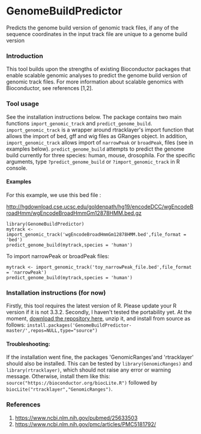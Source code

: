 # GenomeBuildPredictor
Predicts the genome build version of genomic track files, if any of the sequence coordinates in the input track file are unique to a genome build version

### Introduction

This tool builds upon the strengths of existing Bioconductor packages that enable scalable genomic analyses to predict the genome build version of genomic track files. For more information about scalable genomics with Bioconductor, see references [1,2].

### Tool usage

See the installation instructions below. The package contains two main functions `import_genomic_track` and `predict_genome_build`. `import_genomic_track` is a wrapper around rtracklayer's import function that allows the import of bed, gff and wig files as GRanges object. In addition, `import_genomic_track` allows import of `narrowPeak` or `broadPeak`, files (see in examples below).  `predict_genome_build` attempts to predict the genome build currently for three species: human, mouse, drosophila. For the specific arguments, type `?predict_genome_build` or `?import_genomic_track` in R console.

#### Examples

For this example, we use this bed file : 

http://hgdownload.cse.ucsc.edu/goldenpath/hg19/encodeDCC/wgEncodeBroadHmm/wgEncodeBroadHmmGm12878HMM.bed.gz

```
library(GenomeBuildPredictor)
mytrack <- import_genomic_track('wgEncodeBroadHmmGm12878HMM.bed',file_format = 'bed')
predict_genome_build(mytrack,species = 'human')
```
To import narrowPeak or broadPeak files:

```
mytrack <- import_genomic_track('toy_narrowPeak_file.bed',file_format = 'narrowPeak')
predict_genome_build(mytrack,species = 'human')
```

### Installation instructions (for now)

Firstly, this tool requires the latest version of R. Please update your R version if it is not 3.3.2. Secondly, I haven't tested the portability yet. At the moment, [download the repository here](https://github.com/KanduriC/GenomeBuildPredictor/archive/master.zip), unzip it, and install from source as follows: `install.packages('GenomeBuildPredictor-master/',repos=NULL,type="source")`

#### Troubleshooting:

If the installation went fine, the packages 'GenomicRanges'and 'rtracklayer' should also be installed. This can be tested by `library(GenomicRanges)` and `library(rtracklayer)`, which should not raise any error or warning message. Otherwise, install them like this: `source("https://bioconductor.org/biocLite.R")` followed by `biocLite("rtracklayer","GenomicRanges")`.

### References

1. https://www.ncbi.nlm.nih.gov/pubmed/25633503
2. https://www.ncbi.nlm.nih.gov/pmc/articles/PMC5181792/
